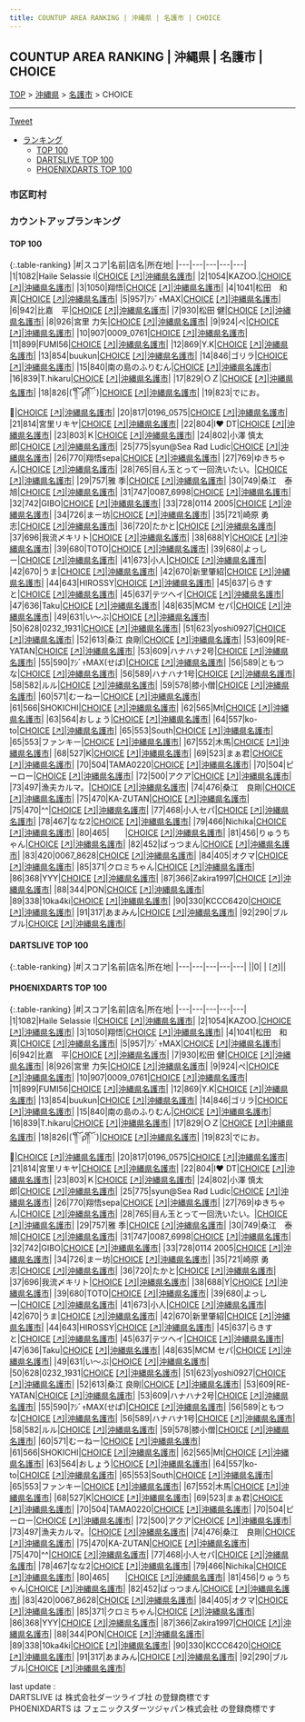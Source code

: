 ```yaml
---
title: COUNTUP AREA RANKING | 沖縄県 | 名護市 | CHOICE
---
```

## COUNTUP AREA RANKING | 沖縄県 | 名護市 | CHOICE

[TOP](/darts/rank/) > [沖縄県](/darts/rank/沖縄県/) > [名護市](/darts/rank/沖縄県/名護市/) > CHOICE

___

<a href="https://twitter.com/share?ref_src=twsrc%5Etfw" data-text="COUNTUP AREA RANKING | 沖縄県名護市CHOICE" class="twitter-share-button" data-hashtags="DARTSLIVE,PHOENIXDARTS,darts,ダーツ" data-show-count="false">Tweet</a>

* [ランキング](#カウントアップランキング)
    * [TOP 100](#top-100)
    * [DARTSLIVE TOP 100](#dartslive-top-100)
    * [PHOENIXDARTS TOP 100](#phoenixdarts-top-100)

### 市区町村

<ul>

</ul>

### カウントアップランキング

#### TOP 100



{:.table-ranking}
|#|スコア|名前|店名|所在地|
|---|---|---|---|---|
|1|1082|<span class="rank-name-pd">Haile Selassie I</span>|<a href="/darts/rank/shops/52666.html">CHOICE</a> <a href="https://vs.phoenixdarts.com/jp/shop/shopDetailInfo/s_52666?s_seq=52666">[↗]</a>|<a href="/darts/rank/沖縄県/名護市">沖縄県名護市</a>|
|2|1054|<span class="rank-name-pd">KAZOO.</span>|<a href="/darts/rank/shops/52666.html">CHOICE</a> <a href="https://vs.phoenixdarts.com/jp/shop/shopDetailInfo/s_52666?s_seq=52666">[↗]</a>|<a href="/darts/rank/沖縄県/名護市">沖縄県名護市</a>|
|3|1050|<span class="rank-name-pd">翔悟</span>|<a href="/darts/rank/shops/52666.html">CHOICE</a> <a href="https://vs.phoenixdarts.com/jp/shop/shopDetailInfo/s_52666?s_seq=52666">[↗]</a>|<a href="/darts/rank/沖縄県/名護市">沖縄県名護市</a>|
|4|1041|<span class="rank-name-pd">松田　和真</span>|<a href="/darts/rank/shops/52666.html">CHOICE</a> <a href="https://vs.phoenixdarts.com/jp/shop/shopDetailInfo/s_52666?s_seq=52666">[↗]</a>|<a href="/darts/rank/沖縄県/名護市">沖縄県名護市</a>|
|5|957|<span class="rank-name-pd">ｱｼﾞｬMAX</span>|<a href="/darts/rank/shops/52666.html">CHOICE</a> <a href="https://vs.phoenixdarts.com/jp/shop/shopDetailInfo/s_52666?s_seq=52666">[↗]</a>|<a href="/darts/rank/沖縄県/名護市">沖縄県名護市</a>|
|6|942|<span class="rank-name-pd">比嘉　平</span>|<a href="/darts/rank/shops/52666.html">CHOICE</a> <a href="https://vs.phoenixdarts.com/jp/shop/shopDetailInfo/s_52666?s_seq=52666">[↗]</a>|<a href="/darts/rank/沖縄県/名護市">沖縄県名護市</a>|
|7|930|<span class="rank-name-pd">松田 健</span>|<a href="/darts/rank/shops/52666.html">CHOICE</a> <a href="https://vs.phoenixdarts.com/jp/shop/shopDetailInfo/s_52666?s_seq=52666">[↗]</a>|<a href="/darts/rank/沖縄県/名護市">沖縄県名護市</a>|
|8|926|<span class="rank-name-pd"><span class="pro-icon-pd"></span>宮里 力矢</span>|<a href="/darts/rank/shops/52666.html">CHOICE</a> <a href="https://vs.phoenixdarts.com/jp/shop/shopDetailInfo/s_52666?s_seq=52666">[↗]</a>|<a href="/darts/rank/沖縄県/名護市">沖縄県名護市</a>|
|9|924|<span class="rank-name-pd">ぺ</span>|<a href="/darts/rank/shops/52666.html">CHOICE</a> <a href="https://vs.phoenixdarts.com/jp/shop/shopDetailInfo/s_52666?s_seq=52666">[↗]</a>|<a href="/darts/rank/沖縄県/名護市">沖縄県名護市</a>|
|10|907|<span class="rank-name-pd">0009_0761</span>|<a href="/darts/rank/shops/52666.html">CHOICE</a> <a href="https://vs.phoenixdarts.com/jp/shop/shopDetailInfo/s_52666?s_seq=52666">[↗]</a>|<a href="/darts/rank/沖縄県/名護市">沖縄県名護市</a>|
|11|899|<span class="rank-name-pd">FUMI56</span>|<a href="/darts/rank/shops/52666.html">CHOICE</a> <a href="https://vs.phoenixdarts.com/jp/shop/shopDetailInfo/s_52666?s_seq=52666">[↗]</a>|<a href="/darts/rank/沖縄県/名護市">沖縄県名護市</a>|
|12|869|<span class="rank-name-pd">Y.K</span>|<a href="/darts/rank/shops/52666.html">CHOICE</a> <a href="https://vs.phoenixdarts.com/jp/shop/shopDetailInfo/s_52666?s_seq=52666">[↗]</a>|<a href="/darts/rank/沖縄県/名護市">沖縄県名護市</a>|
|13|854|<span class="rank-name-pd">buukun</span>|<a href="/darts/rank/shops/52666.html">CHOICE</a> <a href="https://vs.phoenixdarts.com/jp/shop/shopDetailInfo/s_52666?s_seq=52666">[↗]</a>|<a href="/darts/rank/沖縄県/名護市">沖縄県名護市</a>|
|14|846|<span class="rank-name-pd">ゴリラ</span>|<a href="/darts/rank/shops/52666.html">CHOICE</a> <a href="https://vs.phoenixdarts.com/jp/shop/shopDetailInfo/s_52666?s_seq=52666">[↗]</a>|<a href="/darts/rank/沖縄県/名護市">沖縄県名護市</a>|
|15|840|<span class="rank-name-pd">南の島のふりむん</span>|<a href="/darts/rank/shops/52666.html">CHOICE</a> <a href="https://vs.phoenixdarts.com/jp/shop/shopDetailInfo/s_52666?s_seq=52666">[↗]</a>|<a href="/darts/rank/沖縄県/名護市">沖縄県名護市</a>|
|16|839|<span class="rank-name-pd">T.hikaru</span>|<a href="/darts/rank/shops/52666.html">CHOICE</a> <a href="https://vs.phoenixdarts.com/jp/shop/shopDetailInfo/s_52666?s_seq=52666">[↗]</a>|<a href="/darts/rank/沖縄県/名護市">沖縄県名護市</a>|
|17|829|<span class="rank-name-pd">ＯＺ</span>|<a href="/darts/rank/shops/52666.html">CHOICE</a> <a href="https://vs.phoenixdarts.com/jp/shop/shopDetailInfo/s_52666?s_seq=52666">[↗]</a>|<a href="/darts/rank/沖縄県/名護市">沖縄県名護市</a>|
|18|826|<span class="rank-name-pd">(´༎ຶོρ༎ຶོ`)</span>|<a href="/darts/rank/shops/52666.html">CHOICE</a> <a href="https://vs.phoenixdarts.com/jp/shop/shopDetailInfo/s_52666?s_seq=52666">[↗]</a>|<a href="/darts/rank/沖縄県/名護市">沖縄県名護市</a>|
|19|823|<span class="rank-name-pd">でにお。🌵</span>|<a href="/darts/rank/shops/52666.html">CHOICE</a> <a href="https://vs.phoenixdarts.com/jp/shop/shopDetailInfo/s_52666?s_seq=52666">[↗]</a>|<a href="/darts/rank/沖縄県/名護市">沖縄県名護市</a>|
|20|817|<span class="rank-name-pd">0196_0575</span>|<a href="/darts/rank/shops/52666.html">CHOICE</a> <a href="https://vs.phoenixdarts.com/jp/shop/shopDetailInfo/s_52666?s_seq=52666">[↗]</a>|<a href="/darts/rank/沖縄県/名護市">沖縄県名護市</a>|
|21|814|<span class="rank-name-pd">宮里リキヤ</span>|<a href="/darts/rank/shops/52666.html">CHOICE</a> <a href="https://vs.phoenixdarts.com/jp/shop/shopDetailInfo/s_52666?s_seq=52666">[↗]</a>|<a href="/darts/rank/沖縄県/名護市">沖縄県名護市</a>|
|22|804|<span class="rank-name-pd">I❤️ DT</span>|<a href="/darts/rank/shops/52666.html">CHOICE</a> <a href="https://vs.phoenixdarts.com/jp/shop/shopDetailInfo/s_52666?s_seq=52666">[↗]</a>|<a href="/darts/rank/沖縄県/名護市">沖縄県名護市</a>|
|23|803|<span class="rank-name-pd">Ｋ</span>|<a href="/darts/rank/shops/52666.html">CHOICE</a> <a href="https://vs.phoenixdarts.com/jp/shop/shopDetailInfo/s_52666?s_seq=52666">[↗]</a>|<a href="/darts/rank/沖縄県/名護市">沖縄県名護市</a>|
|24|802|<span class="rank-name-pd">小澤 慎太郎</span>|<a href="/darts/rank/shops/52666.html">CHOICE</a> <a href="https://vs.phoenixdarts.com/jp/shop/shopDetailInfo/s_52666?s_seq=52666">[↗]</a>|<a href="/darts/rank/沖縄県/名護市">沖縄県名護市</a>|
|25|775|<span class="rank-name-pd">syun@Sea Rad Ludic</span>|<a href="/darts/rank/shops/52666.html">CHOICE</a> <a href="https://vs.phoenixdarts.com/jp/shop/shopDetailInfo/s_52666?s_seq=52666">[↗]</a>|<a href="/darts/rank/沖縄県/名護市">沖縄県名護市</a>|
|26|770|<span class="rank-name-pd">翔悟sepa</span>|<a href="/darts/rank/shops/52666.html">CHOICE</a> <a href="https://vs.phoenixdarts.com/jp/shop/shopDetailInfo/s_52666?s_seq=52666">[↗]</a>|<a href="/darts/rank/沖縄県/名護市">沖縄県名護市</a>|
|27|769|<span class="rank-name-pd">ゆきちゃん</span>|<a href="/darts/rank/shops/52666.html">CHOICE</a> <a href="https://vs.phoenixdarts.com/jp/shop/shopDetailInfo/s_52666?s_seq=52666">[↗]</a>|<a href="/darts/rank/沖縄県/名護市">沖縄県名護市</a>|
|28|765|<span class="rank-name-pd">目ん玉とって一回洗いたい。</span>|<a href="/darts/rank/shops/52666.html">CHOICE</a> <a href="https://vs.phoenixdarts.com/jp/shop/shopDetailInfo/s_52666?s_seq=52666">[↗]</a>|<a href="/darts/rank/沖縄県/名護市">沖縄県名護市</a>|
|29|757|<span class="rank-name-pd">雅 季</span>|<a href="/darts/rank/shops/52666.html">CHOICE</a> <a href="https://vs.phoenixdarts.com/jp/shop/shopDetailInfo/s_52666?s_seq=52666">[↗]</a>|<a href="/darts/rank/沖縄県/名護市">沖縄県名護市</a>|
|30|749|<span class="rank-name-pd">桑江　泰旭</span>|<a href="/darts/rank/shops/52666.html">CHOICE</a> <a href="https://vs.phoenixdarts.com/jp/shop/shopDetailInfo/s_52666?s_seq=52666">[↗]</a>|<a href="/darts/rank/沖縄県/名護市">沖縄県名護市</a>|
|31|747|<span class="rank-name-pd">0087_6998</span>|<a href="/darts/rank/shops/52666.html">CHOICE</a> <a href="https://vs.phoenixdarts.com/jp/shop/shopDetailInfo/s_52666?s_seq=52666">[↗]</a>|<a href="/darts/rank/沖縄県/名護市">沖縄県名護市</a>|
|32|742|<span class="rank-name-pd">GIBO</span>|<a href="/darts/rank/shops/52666.html">CHOICE</a> <a href="https://vs.phoenixdarts.com/jp/shop/shopDetailInfo/s_52666?s_seq=52666">[↗]</a>|<a href="/darts/rank/沖縄県/名護市">沖縄県名護市</a>|
|33|728|<span class="rank-name-pd">0114 2005</span>|<a href="/darts/rank/shops/52666.html">CHOICE</a> <a href="https://vs.phoenixdarts.com/jp/shop/shopDetailInfo/s_52666?s_seq=52666">[↗]</a>|<a href="/darts/rank/沖縄県/名護市">沖縄県名護市</a>|
|34|726|<span class="rank-name-pd">まー坊</span>|<a href="/darts/rank/shops/52666.html">CHOICE</a> <a href="https://vs.phoenixdarts.com/jp/shop/shopDetailInfo/s_52666?s_seq=52666">[↗]</a>|<a href="/darts/rank/沖縄県/名護市">沖縄県名護市</a>|
|35|721|<span class="rank-name-pd">崎原 勇志</span>|<a href="/darts/rank/shops/52666.html">CHOICE</a> <a href="https://vs.phoenixdarts.com/jp/shop/shopDetailInfo/s_52666?s_seq=52666">[↗]</a>|<a href="/darts/rank/沖縄県/名護市">沖縄県名護市</a>|
|36|720|<span class="rank-name-pd">たかと</span>|<a href="/darts/rank/shops/52666.html">CHOICE</a> <a href="https://vs.phoenixdarts.com/jp/shop/shopDetailInfo/s_52666?s_seq=52666">[↗]</a>|<a href="/darts/rank/沖縄県/名護市">沖縄県名護市</a>|
|37|696|<span class="rank-name-pd">我流〆キリト</span>|<a href="/darts/rank/shops/52666.html">CHOICE</a> <a href="https://vs.phoenixdarts.com/jp/shop/shopDetailInfo/s_52666?s_seq=52666">[↗]</a>|<a href="/darts/rank/沖縄県/名護市">沖縄県名護市</a>|
|38|688|<span class="rank-name-pd">Y</span>|<a href="/darts/rank/shops/52666.html">CHOICE</a> <a href="https://vs.phoenixdarts.com/jp/shop/shopDetailInfo/s_52666?s_seq=52666">[↗]</a>|<a href="/darts/rank/沖縄県/名護市">沖縄県名護市</a>|
|39|680|<span class="rank-name-pd">TOTO</span>|<a href="/darts/rank/shops/52666.html">CHOICE</a> <a href="https://vs.phoenixdarts.com/jp/shop/shopDetailInfo/s_52666?s_seq=52666">[↗]</a>|<a href="/darts/rank/沖縄県/名護市">沖縄県名護市</a>|
|39|680|<span class="rank-name-pd">よっしー</span>|<a href="/darts/rank/shops/52666.html">CHOICE</a> <a href="https://vs.phoenixdarts.com/jp/shop/shopDetailInfo/s_52666?s_seq=52666">[↗]</a>|<a href="/darts/rank/沖縄県/名護市">沖縄県名護市</a>|
|41|673|<span class="rank-name-pd">小人</span>|<a href="/darts/rank/shops/52666.html">CHOICE</a> <a href="https://vs.phoenixdarts.com/jp/shop/shopDetailInfo/s_52666?s_seq=52666">[↗]</a>|<a href="/darts/rank/沖縄県/名護市">沖縄県名護市</a>|
|42|670|<span class="rank-name-pd">うま</span>|<a href="/darts/rank/shops/52666.html">CHOICE</a> <a href="https://vs.phoenixdarts.com/jp/shop/shopDetailInfo/s_52666?s_seq=52666">[↗]</a>|<a href="/darts/rank/沖縄県/名護市">沖縄県名護市</a>|
|42|670|<span class="rank-name-pd">新里肇紹</span>|<a href="/darts/rank/shops/52666.html">CHOICE</a> <a href="https://vs.phoenixdarts.com/jp/shop/shopDetailInfo/s_52666?s_seq=52666">[↗]</a>|<a href="/darts/rank/沖縄県/名護市">沖縄県名護市</a>|
|44|643|<span class="rank-name-pd">HIROSSY</span>|<a href="/darts/rank/shops/52666.html">CHOICE</a> <a href="https://vs.phoenixdarts.com/jp/shop/shopDetailInfo/s_52666?s_seq=52666">[↗]</a>|<a href="/darts/rank/沖縄県/名護市">沖縄県名護市</a>|
|45|637|<span class="rank-name-pd">らきすと</span>|<a href="/darts/rank/shops/52666.html">CHOICE</a> <a href="https://vs.phoenixdarts.com/jp/shop/shopDetailInfo/s_52666?s_seq=52666">[↗]</a>|<a href="/darts/rank/沖縄県/名護市">沖縄県名護市</a>|
|45|637|<span class="rank-name-pd">テツヘイ</span>|<a href="/darts/rank/shops/52666.html">CHOICE</a> <a href="https://vs.phoenixdarts.com/jp/shop/shopDetailInfo/s_52666?s_seq=52666">[↗]</a>|<a href="/darts/rank/沖縄県/名護市">沖縄県名護市</a>|
|47|636|<span class="rank-name-pd">Taku</span>|<a href="/darts/rank/shops/52666.html">CHOICE</a> <a href="https://vs.phoenixdarts.com/jp/shop/shopDetailInfo/s_52666?s_seq=52666">[↗]</a>|<a href="/darts/rank/沖縄県/名護市">沖縄県名護市</a>|
|48|635|<span class="rank-name-pd">MCM セパ</span>|<a href="/darts/rank/shops/52666.html">CHOICE</a> <a href="https://vs.phoenixdarts.com/jp/shop/shopDetailInfo/s_52666?s_seq=52666">[↗]</a>|<a href="/darts/rank/沖縄県/名護市">沖縄県名護市</a>|
|49|631|<span class="rank-name-pd">い〜ぶ</span>|<a href="/darts/rank/shops/52666.html">CHOICE</a> <a href="https://vs.phoenixdarts.com/jp/shop/shopDetailInfo/s_52666?s_seq=52666">[↗]</a>|<a href="/darts/rank/沖縄県/名護市">沖縄県名護市</a>|
|50|628|<span class="rank-name-pd">0232_1931</span>|<a href="/darts/rank/shops/52666.html">CHOICE</a> <a href="https://vs.phoenixdarts.com/jp/shop/shopDetailInfo/s_52666?s_seq=52666">[↗]</a>|<a href="/darts/rank/沖縄県/名護市">沖縄県名護市</a>|
|51|623|<span class="rank-name-pd">yoshi0927</span>|<a href="/darts/rank/shops/52666.html">CHOICE</a> <a href="https://vs.phoenixdarts.com/jp/shop/shopDetailInfo/s_52666?s_seq=52666">[↗]</a>|<a href="/darts/rank/沖縄県/名護市">沖縄県名護市</a>|
|52|613|<span class="rank-name-pd"><span class="pro-icon-pd"></span>桑江 良剛</span>|<a href="/darts/rank/shops/52666.html">CHOICE</a> <a href="https://vs.phoenixdarts.com/jp/shop/shopDetailInfo/s_52666?s_seq=52666">[↗]</a>|<a href="/darts/rank/沖縄県/名護市">沖縄県名護市</a>|
|53|609|<span class="rank-name-pd">RE-YATAN</span>|<a href="/darts/rank/shops/52666.html">CHOICE</a> <a href="https://vs.phoenixdarts.com/jp/shop/shopDetailInfo/s_52666?s_seq=52666">[↗]</a>|<a href="/darts/rank/沖縄県/名護市">沖縄県名護市</a>|
|53|609|<span class="rank-name-pd">ハナハナ2号</span>|<a href="/darts/rank/shops/52666.html">CHOICE</a> <a href="https://vs.phoenixdarts.com/jp/shop/shopDetailInfo/s_52666?s_seq=52666">[↗]</a>|<a href="/darts/rank/沖縄県/名護市">沖縄県名護市</a>|
|55|590|<span class="rank-name-pd">ｱｼﾞｬMAX(せぱ)</span>|<a href="/darts/rank/shops/52666.html">CHOICE</a> <a href="https://vs.phoenixdarts.com/jp/shop/shopDetailInfo/s_52666?s_seq=52666">[↗]</a>|<a href="/darts/rank/沖縄県/名護市">沖縄県名護市</a>|
|56|589|<span class="rank-name-pd">ともつな</span>|<a href="/darts/rank/shops/52666.html">CHOICE</a> <a href="https://vs.phoenixdarts.com/jp/shop/shopDetailInfo/s_52666?s_seq=52666">[↗]</a>|<a href="/darts/rank/沖縄県/名護市">沖縄県名護市</a>|
|56|589|<span class="rank-name-pd">ハナハナ1号</span>|<a href="/darts/rank/shops/52666.html">CHOICE</a> <a href="https://vs.phoenixdarts.com/jp/shop/shopDetailInfo/s_52666?s_seq=52666">[↗]</a>|<a href="/darts/rank/沖縄県/名護市">沖縄県名護市</a>|
|58|582|<span class="rank-name-pd">ルル</span>|<a href="/darts/rank/shops/52666.html">CHOICE</a> <a href="https://vs.phoenixdarts.com/jp/shop/shopDetailInfo/s_52666?s_seq=52666">[↗]</a>|<a href="/darts/rank/沖縄県/名護市">沖縄県名護市</a>|
|59|578|<span class="rank-name-pd">膝小僧</span>|<a href="/darts/rank/shops/52666.html">CHOICE</a> <a href="https://vs.phoenixdarts.com/jp/shop/shopDetailInfo/s_52666?s_seq=52666">[↗]</a>|<a href="/darts/rank/沖縄県/名護市">沖縄県名護市</a>|
|60|571|<span class="rank-name-pd">むーねー</span>|<a href="/darts/rank/shops/52666.html">CHOICE</a> <a href="https://vs.phoenixdarts.com/jp/shop/shopDetailInfo/s_52666?s_seq=52666">[↗]</a>|<a href="/darts/rank/沖縄県/名護市">沖縄県名護市</a>|
|61|566|<span class="rank-name-pd">SHOKICHI</span>|<a href="/darts/rank/shops/52666.html">CHOICE</a> <a href="https://vs.phoenixdarts.com/jp/shop/shopDetailInfo/s_52666?s_seq=52666">[↗]</a>|<a href="/darts/rank/沖縄県/名護市">沖縄県名護市</a>|
|62|565|<span class="rank-name-pd">Mt</span>|<a href="/darts/rank/shops/52666.html">CHOICE</a> <a href="https://vs.phoenixdarts.com/jp/shop/shopDetailInfo/s_52666?s_seq=52666">[↗]</a>|<a href="/darts/rank/沖縄県/名護市">沖縄県名護市</a>|
|63|564|<span class="rank-name-pd">おしょう</span>|<a href="/darts/rank/shops/52666.html">CHOICE</a> <a href="https://vs.phoenixdarts.com/jp/shop/shopDetailInfo/s_52666?s_seq=52666">[↗]</a>|<a href="/darts/rank/沖縄県/名護市">沖縄県名護市</a>|
|64|557|<span class="rank-name-pd">ko-to</span>|<a href="/darts/rank/shops/52666.html">CHOICE</a> <a href="https://vs.phoenixdarts.com/jp/shop/shopDetailInfo/s_52666?s_seq=52666">[↗]</a>|<a href="/darts/rank/沖縄県/名護市">沖縄県名護市</a>|
|65|553|<span class="rank-name-pd">South</span>|<a href="/darts/rank/shops/52666.html">CHOICE</a> <a href="https://vs.phoenixdarts.com/jp/shop/shopDetailInfo/s_52666?s_seq=52666">[↗]</a>|<a href="/darts/rank/沖縄県/名護市">沖縄県名護市</a>|
|65|553|<span class="rank-name-pd">ファンキー</span>|<a href="/darts/rank/shops/52666.html">CHOICE</a> <a href="https://vs.phoenixdarts.com/jp/shop/shopDetailInfo/s_52666?s_seq=52666">[↗]</a>|<a href="/darts/rank/沖縄県/名護市">沖縄県名護市</a>|
|67|552|<span class="rank-name-pd">木馬</span>|<a href="/darts/rank/shops/52666.html">CHOICE</a> <a href="https://vs.phoenixdarts.com/jp/shop/shopDetailInfo/s_52666?s_seq=52666">[↗]</a>|<a href="/darts/rank/沖縄県/名護市">沖縄県名護市</a>|
|68|527|<span class="rank-name-pd">K</span>|<a href="/darts/rank/shops/52666.html">CHOICE</a> <a href="https://vs.phoenixdarts.com/jp/shop/shopDetailInfo/s_52666?s_seq=52666">[↗]</a>|<a href="/darts/rank/沖縄県/名護市">沖縄県名護市</a>|
|69|523|<span class="rank-name-pd">まぁ君</span>|<a href="/darts/rank/shops/52666.html">CHOICE</a> <a href="https://vs.phoenixdarts.com/jp/shop/shopDetailInfo/s_52666?s_seq=52666">[↗]</a>|<a href="/darts/rank/沖縄県/名護市">沖縄県名護市</a>|
|70|504|<span class="rank-name-pd">TAMA0220</span>|<a href="/darts/rank/shops/52666.html">CHOICE</a> <a href="https://vs.phoenixdarts.com/jp/shop/shopDetailInfo/s_52666?s_seq=52666">[↗]</a>|<a href="/darts/rank/沖縄県/名護市">沖縄県名護市</a>|
|70|504|<span class="rank-name-pd">ピーロー</span>|<a href="/darts/rank/shops/52666.html">CHOICE</a> <a href="https://vs.phoenixdarts.com/jp/shop/shopDetailInfo/s_52666?s_seq=52666">[↗]</a>|<a href="/darts/rank/沖縄県/名護市">沖縄県名護市</a>|
|72|500|<span class="rank-name-pd">アクア</span>|<a href="/darts/rank/shops/52666.html">CHOICE</a> <a href="https://vs.phoenixdarts.com/jp/shop/shopDetailInfo/s_52666?s_seq=52666">[↗]</a>|<a href="/darts/rank/沖縄県/名護市">沖縄県名護市</a>|
|73|497|<span class="rank-name-pd">漁夫カルマ。</span>|<a href="/darts/rank/shops/52666.html">CHOICE</a> <a href="https://vs.phoenixdarts.com/jp/shop/shopDetailInfo/s_52666?s_seq=52666">[↗]</a>|<a href="/darts/rank/沖縄県/名護市">沖縄県名護市</a>|
|74|476|<span class="rank-name-pd">桑江　良剛</span>|<a href="/darts/rank/shops/52666.html">CHOICE</a> <a href="https://vs.phoenixdarts.com/jp/shop/shopDetailInfo/s_52666?s_seq=52666">[↗]</a>|<a href="/darts/rank/沖縄県/名護市">沖縄県名護市</a>|
|75|470|<span class="rank-name-pd">KA-ZUTAN</span>|<a href="/darts/rank/shops/52666.html">CHOICE</a> <a href="https://vs.phoenixdarts.com/jp/shop/shopDetailInfo/s_52666?s_seq=52666">[↗]</a>|<a href="/darts/rank/沖縄県/名護市">沖縄県名護市</a>|
|75|470|<span class="rank-name-pd">^^</span>|<a href="/darts/rank/shops/52666.html">CHOICE</a> <a href="https://vs.phoenixdarts.com/jp/shop/shopDetailInfo/s_52666?s_seq=52666">[↗]</a>|<a href="/darts/rank/沖縄県/名護市">沖縄県名護市</a>|
|77|468|<span class="rank-name-pd">小人セパ</span>|<a href="/darts/rank/shops/52666.html">CHOICE</a> <a href="https://vs.phoenixdarts.com/jp/shop/shopDetailInfo/s_52666?s_seq=52666">[↗]</a>|<a href="/darts/rank/沖縄県/名護市">沖縄県名護市</a>|
|78|467|<span class="rank-name-pd">なな2</span>|<a href="/darts/rank/shops/52666.html">CHOICE</a> <a href="https://vs.phoenixdarts.com/jp/shop/shopDetailInfo/s_52666?s_seq=52666">[↗]</a>|<a href="/darts/rank/沖縄県/名護市">沖縄県名護市</a>|
|79|466|<span class="rank-name-pd">Nichika</span>|<a href="/darts/rank/shops/52666.html">CHOICE</a> <a href="https://vs.phoenixdarts.com/jp/shop/shopDetailInfo/s_52666?s_seq=52666">[↗]</a>|<a href="/darts/rank/沖縄県/名護市">沖縄県名護市</a>|
|80|465|<span class="rank-name-pd">　　</span>|<a href="/darts/rank/shops/52666.html">CHOICE</a> <a href="https://vs.phoenixdarts.com/jp/shop/shopDetailInfo/s_52666?s_seq=52666">[↗]</a>|<a href="/darts/rank/沖縄県/名護市">沖縄県名護市</a>|
|81|456|<span class="rank-name-pd">りゅうちゃん</span>|<a href="/darts/rank/shops/52666.html">CHOICE</a> <a href="https://vs.phoenixdarts.com/jp/shop/shopDetailInfo/s_52666?s_seq=52666">[↗]</a>|<a href="/darts/rank/沖縄県/名護市">沖縄県名護市</a>|
|82|452|<span class="rank-name-pd">ばっつまん</span>|<a href="/darts/rank/shops/52666.html">CHOICE</a> <a href="https://vs.phoenixdarts.com/jp/shop/shopDetailInfo/s_52666?s_seq=52666">[↗]</a>|<a href="/darts/rank/沖縄県/名護市">沖縄県名護市</a>|
|83|420|<span class="rank-name-pd">0067_8628</span>|<a href="/darts/rank/shops/52666.html">CHOICE</a> <a href="https://vs.phoenixdarts.com/jp/shop/shopDetailInfo/s_52666?s_seq=52666">[↗]</a>|<a href="/darts/rank/沖縄県/名護市">沖縄県名護市</a>|
|84|405|<span class="rank-name-pd">オクマ</span>|<a href="/darts/rank/shops/52666.html">CHOICE</a> <a href="https://vs.phoenixdarts.com/jp/shop/shopDetailInfo/s_52666?s_seq=52666">[↗]</a>|<a href="/darts/rank/沖縄県/名護市">沖縄県名護市</a>|
|85|371|<span class="rank-name-pd">クロミちゃん</span>|<a href="/darts/rank/shops/52666.html">CHOICE</a> <a href="https://vs.phoenixdarts.com/jp/shop/shopDetailInfo/s_52666?s_seq=52666">[↗]</a>|<a href="/darts/rank/沖縄県/名護市">沖縄県名護市</a>|
|86|368|<span class="rank-name-pd">YYY</span>|<a href="/darts/rank/shops/52666.html">CHOICE</a> <a href="https://vs.phoenixdarts.com/jp/shop/shopDetailInfo/s_52666?s_seq=52666">[↗]</a>|<a href="/darts/rank/沖縄県/名護市">沖縄県名護市</a>|
|87|366|<span class="rank-name-pd">Zakira1997</span>|<a href="/darts/rank/shops/52666.html">CHOICE</a> <a href="https://vs.phoenixdarts.com/jp/shop/shopDetailInfo/s_52666?s_seq=52666">[↗]</a>|<a href="/darts/rank/沖縄県/名護市">沖縄県名護市</a>|
|88|344|<span class="rank-name-pd">PON</span>|<a href="/darts/rank/shops/52666.html">CHOICE</a> <a href="https://vs.phoenixdarts.com/jp/shop/shopDetailInfo/s_52666?s_seq=52666">[↗]</a>|<a href="/darts/rank/沖縄県/名護市">沖縄県名護市</a>|
|89|338|<span class="rank-name-pd">10ka4ki</span>|<a href="/darts/rank/shops/52666.html">CHOICE</a> <a href="https://vs.phoenixdarts.com/jp/shop/shopDetailInfo/s_52666?s_seq=52666">[↗]</a>|<a href="/darts/rank/沖縄県/名護市">沖縄県名護市</a>|
|90|330|<span class="rank-name-pd">KCCC6420</span>|<a href="/darts/rank/shops/52666.html">CHOICE</a> <a href="https://vs.phoenixdarts.com/jp/shop/shopDetailInfo/s_52666?s_seq=52666">[↗]</a>|<a href="/darts/rank/沖縄県/名護市">沖縄県名護市</a>|
|91|317|<span class="rank-name-pd">あまみん</span>|<a href="/darts/rank/shops/52666.html">CHOICE</a> <a href="https://vs.phoenixdarts.com/jp/shop/shopDetailInfo/s_52666?s_seq=52666">[↗]</a>|<a href="/darts/rank/沖縄県/名護市">沖縄県名護市</a>|
|92|290|<span class="rank-name-pd">ブルブル</span>|<a href="/darts/rank/shops/52666.html">CHOICE</a> <a href="https://vs.phoenixdarts.com/jp/shop/shopDetailInfo/s_52666?s_seq=52666">[↗]</a>|<a href="/darts/rank/沖縄県/名護市">沖縄県名護市</a>|


#### DARTSLIVE TOP 100



{:.table-ranking}
|#|スコア|名前|店名|所在地|
|---|---|---|---|---|
||0|<span class="rank-name-dl"> </span>|<a href="/darts/rank/shops/.html"></a> <a href="">[↗]</a>|<a href="/darts/rank//"></a>|


#### PHOENIXDARTS TOP 100



{:.table-ranking}
|#|スコア|名前|店名|所在地|
|---|---|---|---|---|
|1|1082|<span class="rank-name-pd">Haile Selassie I</span>|<a href="/darts/rank/shops/52666.html">CHOICE</a> <a href="https://vs.phoenixdarts.com/jp/shop/shopDetailInfo/s_52666?s_seq=52666">[↗]</a>|<a href="/darts/rank/沖縄県/名護市">沖縄県名護市</a>|
|2|1054|<span class="rank-name-pd">KAZOO.</span>|<a href="/darts/rank/shops/52666.html">CHOICE</a> <a href="https://vs.phoenixdarts.com/jp/shop/shopDetailInfo/s_52666?s_seq=52666">[↗]</a>|<a href="/darts/rank/沖縄県/名護市">沖縄県名護市</a>|
|3|1050|<span class="rank-name-pd">翔悟</span>|<a href="/darts/rank/shops/52666.html">CHOICE</a> <a href="https://vs.phoenixdarts.com/jp/shop/shopDetailInfo/s_52666?s_seq=52666">[↗]</a>|<a href="/darts/rank/沖縄県/名護市">沖縄県名護市</a>|
|4|1041|<span class="rank-name-pd">松田　和真</span>|<a href="/darts/rank/shops/52666.html">CHOICE</a> <a href="https://vs.phoenixdarts.com/jp/shop/shopDetailInfo/s_52666?s_seq=52666">[↗]</a>|<a href="/darts/rank/沖縄県/名護市">沖縄県名護市</a>|
|5|957|<span class="rank-name-pd">ｱｼﾞｬMAX</span>|<a href="/darts/rank/shops/52666.html">CHOICE</a> <a href="https://vs.phoenixdarts.com/jp/shop/shopDetailInfo/s_52666?s_seq=52666">[↗]</a>|<a href="/darts/rank/沖縄県/名護市">沖縄県名護市</a>|
|6|942|<span class="rank-name-pd">比嘉　平</span>|<a href="/darts/rank/shops/52666.html">CHOICE</a> <a href="https://vs.phoenixdarts.com/jp/shop/shopDetailInfo/s_52666?s_seq=52666">[↗]</a>|<a href="/darts/rank/沖縄県/名護市">沖縄県名護市</a>|
|7|930|<span class="rank-name-pd">松田 健</span>|<a href="/darts/rank/shops/52666.html">CHOICE</a> <a href="https://vs.phoenixdarts.com/jp/shop/shopDetailInfo/s_52666?s_seq=52666">[↗]</a>|<a href="/darts/rank/沖縄県/名護市">沖縄県名護市</a>|
|8|926|<span class="rank-name-pd"><span class="pro-icon-pd"></span>宮里 力矢</span>|<a href="/darts/rank/shops/52666.html">CHOICE</a> <a href="https://vs.phoenixdarts.com/jp/shop/shopDetailInfo/s_52666?s_seq=52666">[↗]</a>|<a href="/darts/rank/沖縄県/名護市">沖縄県名護市</a>|
|9|924|<span class="rank-name-pd">ぺ</span>|<a href="/darts/rank/shops/52666.html">CHOICE</a> <a href="https://vs.phoenixdarts.com/jp/shop/shopDetailInfo/s_52666?s_seq=52666">[↗]</a>|<a href="/darts/rank/沖縄県/名護市">沖縄県名護市</a>|
|10|907|<span class="rank-name-pd">0009_0761</span>|<a href="/darts/rank/shops/52666.html">CHOICE</a> <a href="https://vs.phoenixdarts.com/jp/shop/shopDetailInfo/s_52666?s_seq=52666">[↗]</a>|<a href="/darts/rank/沖縄県/名護市">沖縄県名護市</a>|
|11|899|<span class="rank-name-pd">FUMI56</span>|<a href="/darts/rank/shops/52666.html">CHOICE</a> <a href="https://vs.phoenixdarts.com/jp/shop/shopDetailInfo/s_52666?s_seq=52666">[↗]</a>|<a href="/darts/rank/沖縄県/名護市">沖縄県名護市</a>|
|12|869|<span class="rank-name-pd">Y.K</span>|<a href="/darts/rank/shops/52666.html">CHOICE</a> <a href="https://vs.phoenixdarts.com/jp/shop/shopDetailInfo/s_52666?s_seq=52666">[↗]</a>|<a href="/darts/rank/沖縄県/名護市">沖縄県名護市</a>|
|13|854|<span class="rank-name-pd">buukun</span>|<a href="/darts/rank/shops/52666.html">CHOICE</a> <a href="https://vs.phoenixdarts.com/jp/shop/shopDetailInfo/s_52666?s_seq=52666">[↗]</a>|<a href="/darts/rank/沖縄県/名護市">沖縄県名護市</a>|
|14|846|<span class="rank-name-pd">ゴリラ</span>|<a href="/darts/rank/shops/52666.html">CHOICE</a> <a href="https://vs.phoenixdarts.com/jp/shop/shopDetailInfo/s_52666?s_seq=52666">[↗]</a>|<a href="/darts/rank/沖縄県/名護市">沖縄県名護市</a>|
|15|840|<span class="rank-name-pd">南の島のふりむん</span>|<a href="/darts/rank/shops/52666.html">CHOICE</a> <a href="https://vs.phoenixdarts.com/jp/shop/shopDetailInfo/s_52666?s_seq=52666">[↗]</a>|<a href="/darts/rank/沖縄県/名護市">沖縄県名護市</a>|
|16|839|<span class="rank-name-pd">T.hikaru</span>|<a href="/darts/rank/shops/52666.html">CHOICE</a> <a href="https://vs.phoenixdarts.com/jp/shop/shopDetailInfo/s_52666?s_seq=52666">[↗]</a>|<a href="/darts/rank/沖縄県/名護市">沖縄県名護市</a>|
|17|829|<span class="rank-name-pd">ＯＺ</span>|<a href="/darts/rank/shops/52666.html">CHOICE</a> <a href="https://vs.phoenixdarts.com/jp/shop/shopDetailInfo/s_52666?s_seq=52666">[↗]</a>|<a href="/darts/rank/沖縄県/名護市">沖縄県名護市</a>|
|18|826|<span class="rank-name-pd">(´༎ຶོρ༎ຶོ`)</span>|<a href="/darts/rank/shops/52666.html">CHOICE</a> <a href="https://vs.phoenixdarts.com/jp/shop/shopDetailInfo/s_52666?s_seq=52666">[↗]</a>|<a href="/darts/rank/沖縄県/名護市">沖縄県名護市</a>|
|19|823|<span class="rank-name-pd">でにお。🌵</span>|<a href="/darts/rank/shops/52666.html">CHOICE</a> <a href="https://vs.phoenixdarts.com/jp/shop/shopDetailInfo/s_52666?s_seq=52666">[↗]</a>|<a href="/darts/rank/沖縄県/名護市">沖縄県名護市</a>|
|20|817|<span class="rank-name-pd">0196_0575</span>|<a href="/darts/rank/shops/52666.html">CHOICE</a> <a href="https://vs.phoenixdarts.com/jp/shop/shopDetailInfo/s_52666?s_seq=52666">[↗]</a>|<a href="/darts/rank/沖縄県/名護市">沖縄県名護市</a>|
|21|814|<span class="rank-name-pd">宮里リキヤ</span>|<a href="/darts/rank/shops/52666.html">CHOICE</a> <a href="https://vs.phoenixdarts.com/jp/shop/shopDetailInfo/s_52666?s_seq=52666">[↗]</a>|<a href="/darts/rank/沖縄県/名護市">沖縄県名護市</a>|
|22|804|<span class="rank-name-pd">I❤️ DT</span>|<a href="/darts/rank/shops/52666.html">CHOICE</a> <a href="https://vs.phoenixdarts.com/jp/shop/shopDetailInfo/s_52666?s_seq=52666">[↗]</a>|<a href="/darts/rank/沖縄県/名護市">沖縄県名護市</a>|
|23|803|<span class="rank-name-pd">Ｋ</span>|<a href="/darts/rank/shops/52666.html">CHOICE</a> <a href="https://vs.phoenixdarts.com/jp/shop/shopDetailInfo/s_52666?s_seq=52666">[↗]</a>|<a href="/darts/rank/沖縄県/名護市">沖縄県名護市</a>|
|24|802|<span class="rank-name-pd">小澤 慎太郎</span>|<a href="/darts/rank/shops/52666.html">CHOICE</a> <a href="https://vs.phoenixdarts.com/jp/shop/shopDetailInfo/s_52666?s_seq=52666">[↗]</a>|<a href="/darts/rank/沖縄県/名護市">沖縄県名護市</a>|
|25|775|<span class="rank-name-pd">syun@Sea Rad Ludic</span>|<a href="/darts/rank/shops/52666.html">CHOICE</a> <a href="https://vs.phoenixdarts.com/jp/shop/shopDetailInfo/s_52666?s_seq=52666">[↗]</a>|<a href="/darts/rank/沖縄県/名護市">沖縄県名護市</a>|
|26|770|<span class="rank-name-pd">翔悟sepa</span>|<a href="/darts/rank/shops/52666.html">CHOICE</a> <a href="https://vs.phoenixdarts.com/jp/shop/shopDetailInfo/s_52666?s_seq=52666">[↗]</a>|<a href="/darts/rank/沖縄県/名護市">沖縄県名護市</a>|
|27|769|<span class="rank-name-pd">ゆきちゃん</span>|<a href="/darts/rank/shops/52666.html">CHOICE</a> <a href="https://vs.phoenixdarts.com/jp/shop/shopDetailInfo/s_52666?s_seq=52666">[↗]</a>|<a href="/darts/rank/沖縄県/名護市">沖縄県名護市</a>|
|28|765|<span class="rank-name-pd">目ん玉とって一回洗いたい。</span>|<a href="/darts/rank/shops/52666.html">CHOICE</a> <a href="https://vs.phoenixdarts.com/jp/shop/shopDetailInfo/s_52666?s_seq=52666">[↗]</a>|<a href="/darts/rank/沖縄県/名護市">沖縄県名護市</a>|
|29|757|<span class="rank-name-pd">雅 季</span>|<a href="/darts/rank/shops/52666.html">CHOICE</a> <a href="https://vs.phoenixdarts.com/jp/shop/shopDetailInfo/s_52666?s_seq=52666">[↗]</a>|<a href="/darts/rank/沖縄県/名護市">沖縄県名護市</a>|
|30|749|<span class="rank-name-pd">桑江　泰旭</span>|<a href="/darts/rank/shops/52666.html">CHOICE</a> <a href="https://vs.phoenixdarts.com/jp/shop/shopDetailInfo/s_52666?s_seq=52666">[↗]</a>|<a href="/darts/rank/沖縄県/名護市">沖縄県名護市</a>|
|31|747|<span class="rank-name-pd">0087_6998</span>|<a href="/darts/rank/shops/52666.html">CHOICE</a> <a href="https://vs.phoenixdarts.com/jp/shop/shopDetailInfo/s_52666?s_seq=52666">[↗]</a>|<a href="/darts/rank/沖縄県/名護市">沖縄県名護市</a>|
|32|742|<span class="rank-name-pd">GIBO</span>|<a href="/darts/rank/shops/52666.html">CHOICE</a> <a href="https://vs.phoenixdarts.com/jp/shop/shopDetailInfo/s_52666?s_seq=52666">[↗]</a>|<a href="/darts/rank/沖縄県/名護市">沖縄県名護市</a>|
|33|728|<span class="rank-name-pd">0114 2005</span>|<a href="/darts/rank/shops/52666.html">CHOICE</a> <a href="https://vs.phoenixdarts.com/jp/shop/shopDetailInfo/s_52666?s_seq=52666">[↗]</a>|<a href="/darts/rank/沖縄県/名護市">沖縄県名護市</a>|
|34|726|<span class="rank-name-pd">まー坊</span>|<a href="/darts/rank/shops/52666.html">CHOICE</a> <a href="https://vs.phoenixdarts.com/jp/shop/shopDetailInfo/s_52666?s_seq=52666">[↗]</a>|<a href="/darts/rank/沖縄県/名護市">沖縄県名護市</a>|
|35|721|<span class="rank-name-pd">崎原 勇志</span>|<a href="/darts/rank/shops/52666.html">CHOICE</a> <a href="https://vs.phoenixdarts.com/jp/shop/shopDetailInfo/s_52666?s_seq=52666">[↗]</a>|<a href="/darts/rank/沖縄県/名護市">沖縄県名護市</a>|
|36|720|<span class="rank-name-pd">たかと</span>|<a href="/darts/rank/shops/52666.html">CHOICE</a> <a href="https://vs.phoenixdarts.com/jp/shop/shopDetailInfo/s_52666?s_seq=52666">[↗]</a>|<a href="/darts/rank/沖縄県/名護市">沖縄県名護市</a>|
|37|696|<span class="rank-name-pd">我流〆キリト</span>|<a href="/darts/rank/shops/52666.html">CHOICE</a> <a href="https://vs.phoenixdarts.com/jp/shop/shopDetailInfo/s_52666?s_seq=52666">[↗]</a>|<a href="/darts/rank/沖縄県/名護市">沖縄県名護市</a>|
|38|688|<span class="rank-name-pd">Y</span>|<a href="/darts/rank/shops/52666.html">CHOICE</a> <a href="https://vs.phoenixdarts.com/jp/shop/shopDetailInfo/s_52666?s_seq=52666">[↗]</a>|<a href="/darts/rank/沖縄県/名護市">沖縄県名護市</a>|
|39|680|<span class="rank-name-pd">TOTO</span>|<a href="/darts/rank/shops/52666.html">CHOICE</a> <a href="https://vs.phoenixdarts.com/jp/shop/shopDetailInfo/s_52666?s_seq=52666">[↗]</a>|<a href="/darts/rank/沖縄県/名護市">沖縄県名護市</a>|
|39|680|<span class="rank-name-pd">よっしー</span>|<a href="/darts/rank/shops/52666.html">CHOICE</a> <a href="https://vs.phoenixdarts.com/jp/shop/shopDetailInfo/s_52666?s_seq=52666">[↗]</a>|<a href="/darts/rank/沖縄県/名護市">沖縄県名護市</a>|
|41|673|<span class="rank-name-pd">小人</span>|<a href="/darts/rank/shops/52666.html">CHOICE</a> <a href="https://vs.phoenixdarts.com/jp/shop/shopDetailInfo/s_52666?s_seq=52666">[↗]</a>|<a href="/darts/rank/沖縄県/名護市">沖縄県名護市</a>|
|42|670|<span class="rank-name-pd">うま</span>|<a href="/darts/rank/shops/52666.html">CHOICE</a> <a href="https://vs.phoenixdarts.com/jp/shop/shopDetailInfo/s_52666?s_seq=52666">[↗]</a>|<a href="/darts/rank/沖縄県/名護市">沖縄県名護市</a>|
|42|670|<span class="rank-name-pd">新里肇紹</span>|<a href="/darts/rank/shops/52666.html">CHOICE</a> <a href="https://vs.phoenixdarts.com/jp/shop/shopDetailInfo/s_52666?s_seq=52666">[↗]</a>|<a href="/darts/rank/沖縄県/名護市">沖縄県名護市</a>|
|44|643|<span class="rank-name-pd">HIROSSY</span>|<a href="/darts/rank/shops/52666.html">CHOICE</a> <a href="https://vs.phoenixdarts.com/jp/shop/shopDetailInfo/s_52666?s_seq=52666">[↗]</a>|<a href="/darts/rank/沖縄県/名護市">沖縄県名護市</a>|
|45|637|<span class="rank-name-pd">らきすと</span>|<a href="/darts/rank/shops/52666.html">CHOICE</a> <a href="https://vs.phoenixdarts.com/jp/shop/shopDetailInfo/s_52666?s_seq=52666">[↗]</a>|<a href="/darts/rank/沖縄県/名護市">沖縄県名護市</a>|
|45|637|<span class="rank-name-pd">テツヘイ</span>|<a href="/darts/rank/shops/52666.html">CHOICE</a> <a href="https://vs.phoenixdarts.com/jp/shop/shopDetailInfo/s_52666?s_seq=52666">[↗]</a>|<a href="/darts/rank/沖縄県/名護市">沖縄県名護市</a>|
|47|636|<span class="rank-name-pd">Taku</span>|<a href="/darts/rank/shops/52666.html">CHOICE</a> <a href="https://vs.phoenixdarts.com/jp/shop/shopDetailInfo/s_52666?s_seq=52666">[↗]</a>|<a href="/darts/rank/沖縄県/名護市">沖縄県名護市</a>|
|48|635|<span class="rank-name-pd">MCM セパ</span>|<a href="/darts/rank/shops/52666.html">CHOICE</a> <a href="https://vs.phoenixdarts.com/jp/shop/shopDetailInfo/s_52666?s_seq=52666">[↗]</a>|<a href="/darts/rank/沖縄県/名護市">沖縄県名護市</a>|
|49|631|<span class="rank-name-pd">い〜ぶ</span>|<a href="/darts/rank/shops/52666.html">CHOICE</a> <a href="https://vs.phoenixdarts.com/jp/shop/shopDetailInfo/s_52666?s_seq=52666">[↗]</a>|<a href="/darts/rank/沖縄県/名護市">沖縄県名護市</a>|
|50|628|<span class="rank-name-pd">0232_1931</span>|<a href="/darts/rank/shops/52666.html">CHOICE</a> <a href="https://vs.phoenixdarts.com/jp/shop/shopDetailInfo/s_52666?s_seq=52666">[↗]</a>|<a href="/darts/rank/沖縄県/名護市">沖縄県名護市</a>|
|51|623|<span class="rank-name-pd">yoshi0927</span>|<a href="/darts/rank/shops/52666.html">CHOICE</a> <a href="https://vs.phoenixdarts.com/jp/shop/shopDetailInfo/s_52666?s_seq=52666">[↗]</a>|<a href="/darts/rank/沖縄県/名護市">沖縄県名護市</a>|
|52|613|<span class="rank-name-pd"><span class="pro-icon-pd"></span>桑江 良剛</span>|<a href="/darts/rank/shops/52666.html">CHOICE</a> <a href="https://vs.phoenixdarts.com/jp/shop/shopDetailInfo/s_52666?s_seq=52666">[↗]</a>|<a href="/darts/rank/沖縄県/名護市">沖縄県名護市</a>|
|53|609|<span class="rank-name-pd">RE-YATAN</span>|<a href="/darts/rank/shops/52666.html">CHOICE</a> <a href="https://vs.phoenixdarts.com/jp/shop/shopDetailInfo/s_52666?s_seq=52666">[↗]</a>|<a href="/darts/rank/沖縄県/名護市">沖縄県名護市</a>|
|53|609|<span class="rank-name-pd">ハナハナ2号</span>|<a href="/darts/rank/shops/52666.html">CHOICE</a> <a href="https://vs.phoenixdarts.com/jp/shop/shopDetailInfo/s_52666?s_seq=52666">[↗]</a>|<a href="/darts/rank/沖縄県/名護市">沖縄県名護市</a>|
|55|590|<span class="rank-name-pd">ｱｼﾞｬMAX(せぱ)</span>|<a href="/darts/rank/shops/52666.html">CHOICE</a> <a href="https://vs.phoenixdarts.com/jp/shop/shopDetailInfo/s_52666?s_seq=52666">[↗]</a>|<a href="/darts/rank/沖縄県/名護市">沖縄県名護市</a>|
|56|589|<span class="rank-name-pd">ともつな</span>|<a href="/darts/rank/shops/52666.html">CHOICE</a> <a href="https://vs.phoenixdarts.com/jp/shop/shopDetailInfo/s_52666?s_seq=52666">[↗]</a>|<a href="/darts/rank/沖縄県/名護市">沖縄県名護市</a>|
|56|589|<span class="rank-name-pd">ハナハナ1号</span>|<a href="/darts/rank/shops/52666.html">CHOICE</a> <a href="https://vs.phoenixdarts.com/jp/shop/shopDetailInfo/s_52666?s_seq=52666">[↗]</a>|<a href="/darts/rank/沖縄県/名護市">沖縄県名護市</a>|
|58|582|<span class="rank-name-pd">ルル</span>|<a href="/darts/rank/shops/52666.html">CHOICE</a> <a href="https://vs.phoenixdarts.com/jp/shop/shopDetailInfo/s_52666?s_seq=52666">[↗]</a>|<a href="/darts/rank/沖縄県/名護市">沖縄県名護市</a>|
|59|578|<span class="rank-name-pd">膝小僧</span>|<a href="/darts/rank/shops/52666.html">CHOICE</a> <a href="https://vs.phoenixdarts.com/jp/shop/shopDetailInfo/s_52666?s_seq=52666">[↗]</a>|<a href="/darts/rank/沖縄県/名護市">沖縄県名護市</a>|
|60|571|<span class="rank-name-pd">むーねー</span>|<a href="/darts/rank/shops/52666.html">CHOICE</a> <a href="https://vs.phoenixdarts.com/jp/shop/shopDetailInfo/s_52666?s_seq=52666">[↗]</a>|<a href="/darts/rank/沖縄県/名護市">沖縄県名護市</a>|
|61|566|<span class="rank-name-pd">SHOKICHI</span>|<a href="/darts/rank/shops/52666.html">CHOICE</a> <a href="https://vs.phoenixdarts.com/jp/shop/shopDetailInfo/s_52666?s_seq=52666">[↗]</a>|<a href="/darts/rank/沖縄県/名護市">沖縄県名護市</a>|
|62|565|<span class="rank-name-pd">Mt</span>|<a href="/darts/rank/shops/52666.html">CHOICE</a> <a href="https://vs.phoenixdarts.com/jp/shop/shopDetailInfo/s_52666?s_seq=52666">[↗]</a>|<a href="/darts/rank/沖縄県/名護市">沖縄県名護市</a>|
|63|564|<span class="rank-name-pd">おしょう</span>|<a href="/darts/rank/shops/52666.html">CHOICE</a> <a href="https://vs.phoenixdarts.com/jp/shop/shopDetailInfo/s_52666?s_seq=52666">[↗]</a>|<a href="/darts/rank/沖縄県/名護市">沖縄県名護市</a>|
|64|557|<span class="rank-name-pd">ko-to</span>|<a href="/darts/rank/shops/52666.html">CHOICE</a> <a href="https://vs.phoenixdarts.com/jp/shop/shopDetailInfo/s_52666?s_seq=52666">[↗]</a>|<a href="/darts/rank/沖縄県/名護市">沖縄県名護市</a>|
|65|553|<span class="rank-name-pd">South</span>|<a href="/darts/rank/shops/52666.html">CHOICE</a> <a href="https://vs.phoenixdarts.com/jp/shop/shopDetailInfo/s_52666?s_seq=52666">[↗]</a>|<a href="/darts/rank/沖縄県/名護市">沖縄県名護市</a>|
|65|553|<span class="rank-name-pd">ファンキー</span>|<a href="/darts/rank/shops/52666.html">CHOICE</a> <a href="https://vs.phoenixdarts.com/jp/shop/shopDetailInfo/s_52666?s_seq=52666">[↗]</a>|<a href="/darts/rank/沖縄県/名護市">沖縄県名護市</a>|
|67|552|<span class="rank-name-pd">木馬</span>|<a href="/darts/rank/shops/52666.html">CHOICE</a> <a href="https://vs.phoenixdarts.com/jp/shop/shopDetailInfo/s_52666?s_seq=52666">[↗]</a>|<a href="/darts/rank/沖縄県/名護市">沖縄県名護市</a>|
|68|527|<span class="rank-name-pd">K</span>|<a href="/darts/rank/shops/52666.html">CHOICE</a> <a href="https://vs.phoenixdarts.com/jp/shop/shopDetailInfo/s_52666?s_seq=52666">[↗]</a>|<a href="/darts/rank/沖縄県/名護市">沖縄県名護市</a>|
|69|523|<span class="rank-name-pd">まぁ君</span>|<a href="/darts/rank/shops/52666.html">CHOICE</a> <a href="https://vs.phoenixdarts.com/jp/shop/shopDetailInfo/s_52666?s_seq=52666">[↗]</a>|<a href="/darts/rank/沖縄県/名護市">沖縄県名護市</a>|
|70|504|<span class="rank-name-pd">TAMA0220</span>|<a href="/darts/rank/shops/52666.html">CHOICE</a> <a href="https://vs.phoenixdarts.com/jp/shop/shopDetailInfo/s_52666?s_seq=52666">[↗]</a>|<a href="/darts/rank/沖縄県/名護市">沖縄県名護市</a>|
|70|504|<span class="rank-name-pd">ピーロー</span>|<a href="/darts/rank/shops/52666.html">CHOICE</a> <a href="https://vs.phoenixdarts.com/jp/shop/shopDetailInfo/s_52666?s_seq=52666">[↗]</a>|<a href="/darts/rank/沖縄県/名護市">沖縄県名護市</a>|
|72|500|<span class="rank-name-pd">アクア</span>|<a href="/darts/rank/shops/52666.html">CHOICE</a> <a href="https://vs.phoenixdarts.com/jp/shop/shopDetailInfo/s_52666?s_seq=52666">[↗]</a>|<a href="/darts/rank/沖縄県/名護市">沖縄県名護市</a>|
|73|497|<span class="rank-name-pd">漁夫カルマ。</span>|<a href="/darts/rank/shops/52666.html">CHOICE</a> <a href="https://vs.phoenixdarts.com/jp/shop/shopDetailInfo/s_52666?s_seq=52666">[↗]</a>|<a href="/darts/rank/沖縄県/名護市">沖縄県名護市</a>|
|74|476|<span class="rank-name-pd">桑江　良剛</span>|<a href="/darts/rank/shops/52666.html">CHOICE</a> <a href="https://vs.phoenixdarts.com/jp/shop/shopDetailInfo/s_52666?s_seq=52666">[↗]</a>|<a href="/darts/rank/沖縄県/名護市">沖縄県名護市</a>|
|75|470|<span class="rank-name-pd">KA-ZUTAN</span>|<a href="/darts/rank/shops/52666.html">CHOICE</a> <a href="https://vs.phoenixdarts.com/jp/shop/shopDetailInfo/s_52666?s_seq=52666">[↗]</a>|<a href="/darts/rank/沖縄県/名護市">沖縄県名護市</a>|
|75|470|<span class="rank-name-pd">^^</span>|<a href="/darts/rank/shops/52666.html">CHOICE</a> <a href="https://vs.phoenixdarts.com/jp/shop/shopDetailInfo/s_52666?s_seq=52666">[↗]</a>|<a href="/darts/rank/沖縄県/名護市">沖縄県名護市</a>|
|77|468|<span class="rank-name-pd">小人セパ</span>|<a href="/darts/rank/shops/52666.html">CHOICE</a> <a href="https://vs.phoenixdarts.com/jp/shop/shopDetailInfo/s_52666?s_seq=52666">[↗]</a>|<a href="/darts/rank/沖縄県/名護市">沖縄県名護市</a>|
|78|467|<span class="rank-name-pd">なな2</span>|<a href="/darts/rank/shops/52666.html">CHOICE</a> <a href="https://vs.phoenixdarts.com/jp/shop/shopDetailInfo/s_52666?s_seq=52666">[↗]</a>|<a href="/darts/rank/沖縄県/名護市">沖縄県名護市</a>|
|79|466|<span class="rank-name-pd">Nichika</span>|<a href="/darts/rank/shops/52666.html">CHOICE</a> <a href="https://vs.phoenixdarts.com/jp/shop/shopDetailInfo/s_52666?s_seq=52666">[↗]</a>|<a href="/darts/rank/沖縄県/名護市">沖縄県名護市</a>|
|80|465|<span class="rank-name-pd">　　</span>|<a href="/darts/rank/shops/52666.html">CHOICE</a> <a href="https://vs.phoenixdarts.com/jp/shop/shopDetailInfo/s_52666?s_seq=52666">[↗]</a>|<a href="/darts/rank/沖縄県/名護市">沖縄県名護市</a>|
|81|456|<span class="rank-name-pd">りゅうちゃん</span>|<a href="/darts/rank/shops/52666.html">CHOICE</a> <a href="https://vs.phoenixdarts.com/jp/shop/shopDetailInfo/s_52666?s_seq=52666">[↗]</a>|<a href="/darts/rank/沖縄県/名護市">沖縄県名護市</a>|
|82|452|<span class="rank-name-pd">ばっつまん</span>|<a href="/darts/rank/shops/52666.html">CHOICE</a> <a href="https://vs.phoenixdarts.com/jp/shop/shopDetailInfo/s_52666?s_seq=52666">[↗]</a>|<a href="/darts/rank/沖縄県/名護市">沖縄県名護市</a>|
|83|420|<span class="rank-name-pd">0067_8628</span>|<a href="/darts/rank/shops/52666.html">CHOICE</a> <a href="https://vs.phoenixdarts.com/jp/shop/shopDetailInfo/s_52666?s_seq=52666">[↗]</a>|<a href="/darts/rank/沖縄県/名護市">沖縄県名護市</a>|
|84|405|<span class="rank-name-pd">オクマ</span>|<a href="/darts/rank/shops/52666.html">CHOICE</a> <a href="https://vs.phoenixdarts.com/jp/shop/shopDetailInfo/s_52666?s_seq=52666">[↗]</a>|<a href="/darts/rank/沖縄県/名護市">沖縄県名護市</a>|
|85|371|<span class="rank-name-pd">クロミちゃん</span>|<a href="/darts/rank/shops/52666.html">CHOICE</a> <a href="https://vs.phoenixdarts.com/jp/shop/shopDetailInfo/s_52666?s_seq=52666">[↗]</a>|<a href="/darts/rank/沖縄県/名護市">沖縄県名護市</a>|
|86|368|<span class="rank-name-pd">YYY</span>|<a href="/darts/rank/shops/52666.html">CHOICE</a> <a href="https://vs.phoenixdarts.com/jp/shop/shopDetailInfo/s_52666?s_seq=52666">[↗]</a>|<a href="/darts/rank/沖縄県/名護市">沖縄県名護市</a>|
|87|366|<span class="rank-name-pd">Zakira1997</span>|<a href="/darts/rank/shops/52666.html">CHOICE</a> <a href="https://vs.phoenixdarts.com/jp/shop/shopDetailInfo/s_52666?s_seq=52666">[↗]</a>|<a href="/darts/rank/沖縄県/名護市">沖縄県名護市</a>|
|88|344|<span class="rank-name-pd">PON</span>|<a href="/darts/rank/shops/52666.html">CHOICE</a> <a href="https://vs.phoenixdarts.com/jp/shop/shopDetailInfo/s_52666?s_seq=52666">[↗]</a>|<a href="/darts/rank/沖縄県/名護市">沖縄県名護市</a>|
|89|338|<span class="rank-name-pd">10ka4ki</span>|<a href="/darts/rank/shops/52666.html">CHOICE</a> <a href="https://vs.phoenixdarts.com/jp/shop/shopDetailInfo/s_52666?s_seq=52666">[↗]</a>|<a href="/darts/rank/沖縄県/名護市">沖縄県名護市</a>|
|90|330|<span class="rank-name-pd">KCCC6420</span>|<a href="/darts/rank/shops/52666.html">CHOICE</a> <a href="https://vs.phoenixdarts.com/jp/shop/shopDetailInfo/s_52666?s_seq=52666">[↗]</a>|<a href="/darts/rank/沖縄県/名護市">沖縄県名護市</a>|
|91|317|<span class="rank-name-pd">あまみん</span>|<a href="/darts/rank/shops/52666.html">CHOICE</a> <a href="https://vs.phoenixdarts.com/jp/shop/shopDetailInfo/s_52666?s_seq=52666">[↗]</a>|<a href="/darts/rank/沖縄県/名護市">沖縄県名護市</a>|
|92|290|<span class="rank-name-pd">ブルブル</span>|<a href="/darts/rank/shops/52666.html">CHOICE</a> <a href="https://vs.phoenixdarts.com/jp/shop/shopDetailInfo/s_52666?s_seq=52666">[↗]</a>|<a href="/darts/rank/沖縄県/名護市">沖縄県名護市</a>|


<div class="footer border-top border-gray-light mt-5 pt-3 text-right text-gray">
    last update : <span style="font-weight: italic" id="foot_last_modified"></span><br />
    DARTSLIVE は 株式会社ダーツライブ社 の登録商標です<br />
    PHOENIXDARTS は フェニックスダーツジャパン株式会社 の登録商標です<br />
</div>

<script src="https://cdnjs.cloudflare.com/ajax/libs/jquery.tablesorter/2.31.3/js/jquery.tablesorter.min.js" integrity="sha512-qzgd5cYSZcosqpzpn7zF2ZId8f/8CHmFKZ8j7mU4OUXTNRd5g+ZHBPsgKEwoqxCtdQvExE5LprwwPAgoicguNg==" crossorigin="anonymous" referrerpolicy="no-referrer"></script>
<link rel="stylesheet" href="https://cdnjs.cloudflare.com/ajax/libs/jquery.tablesorter/2.31.3/css/theme.default.min.css" integrity="sha512-wghhOJkjQX0Lh3NSWvNKeZ0ZpNn+SPVXX1Qyc9OCaogADktxrBiBdKGDoqVUOyhStvMBmJQ8ZdMHiR3wuEq8+w==" crossorigin="anonymous" referrerpolicy="no-referrer" />
<script>
$(function() {
    $(".table-ranking").tablesorter({sortList:[[0, 0]]});
    $("#foot_last_modified").text(formatDate(new Date(document.lastModified), 'yyyy-MM-dd HH:mm:ss'));
});
</script>

<script async src="https://platform.twitter.com/widgets.js" charset="utf-8"></script>
